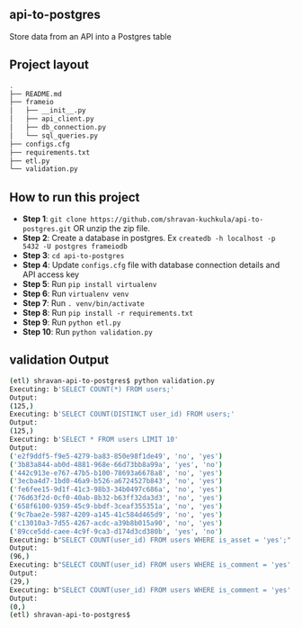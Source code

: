 ## api-to-postgres
Store data from an API into a Postgres table

## Project layout
```bash
.
├── README.md
├── frameio
│   ├── __init__.py
│   ├── api_client.py
│   ├── db_connection.py
│   └── sql_queries.py
├── configs.cfg
├── requirements.txt
├── etl.py
└── validation.py
```

## How to run this project

* **Step 1**: `git clone https://github.com/shravan-kuchkula/api-to-postgres.git` OR unzip the zip file.
* **Step 2**: Create a database in postgres. Ex `createdb -h localhost -p 5432 -U postgres frameiodb`
* **Step 3**: `cd api-to-postgres`
* **Step 4**: Update `configs.cfg` file with database connection details and API access key
* **Step 5**: Run `pip install virtualenv`
* **Step 6**: Run `virtualenv venv`
* **Step 7**: Run `. venv/bin/activate`
* **Step 8**: Run `pip install -r requirements.txt`
* **Step 9**: Run `python etl.py`
* **Step 10**: Run `python validation.py`

## validation Output
```bash
(etl) shravan-api-to-postgres$ python validation.py
Executing: b'SELECT COUNT(*) FROM users;'
Output:
(125,)
Executing: b'SELECT COUNT(DISTINCT user_id) FROM users;'
Output:
(125,)
Executing: b'SELECT * FROM users LIMIT 10'
Output:
('e2f9ddf5-f9e5-4279-ba83-850e98f1de49', 'no', 'yes')
('3b83a844-ab0d-4881-968e-66d73bb8a99a', 'yes', 'no')
('442c913e-e767-47b5-b100-78693a6678a8', 'no', 'yes')
('3ecba4d7-1bd0-46a9-b526-a6724527b843', 'no', 'yes')
('fe6fee15-9d1f-41c3-98b3-34b0497c686a', 'no', 'yes')
('76d63f2d-0cf0-40ab-8b32-b63ff32da3d3', 'no', 'yes')
('658f6100-9359-45c9-bbdf-3ceaf355351a', 'no', 'yes')
('9c7bae2e-5987-4209-a145-41c584d465d9', 'no', 'yes')
('c13010a3-7d55-4267-acdc-a39b8b015a90', 'no', 'yes')
('89cce5dd-caee-4c9f-9ca3-d174d3cd380b', 'yes', 'no')
Executing: b"SELECT COUNT(user_id) FROM users WHERE is_asset = 'yes';"
Output:
(96,)
Executing: b"SELECT COUNT(user_id) FROM users WHERE is_comment = 'yes';"
Output:
(29,)
Executing: b"SELECT COUNT(user_id) FROM users WHERE is_comment = 'yes' AND is_asset = 'yes';"
Output:
(0,)
(etl) shravan-api-to-postgres$
```
